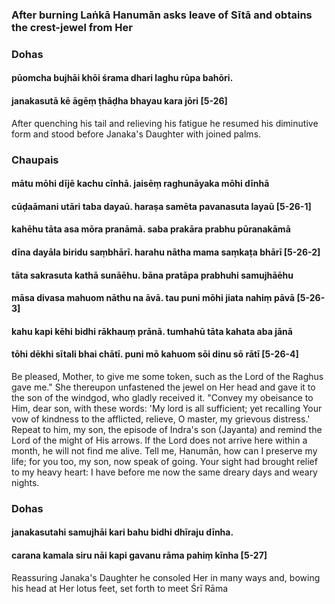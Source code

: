 ### After burning Laṅkā Hanumān asks leave of Sītā and obtains the crest-jewel from Her

### Dohas

#### pūomcha bujhāi khōi śrama dhari laghu rūpa bahōri.
#### janakasutā kē āgēṃ ṭhāḍha bhayau kara jōri [5-26]

After quenching his tail and relieving his fatigue he resumed his diminutive form and stood before Janaka's Daughter with joined palms.

### Chaupais

#### mātu mōhi dījē kachu cīnhā. jaisēṃ raghunāyaka mōhi dīnhā
#### cūḍaāmani utāri taba dayaū. haraṣa samēta pavanasuta layaū [5-26-1]
#### kahēhu tāta asa mōra pranāmā. saba prakāra prabhu pūranakāmā
#### dīna dayāla biridu saṃbhārī. harahu nātha mama saṃkaṭa bhārī [5-26-2]
#### tāta sakrasuta kathā sunāēhu. bāna pratāpa prabhuhi samujhāēhu
#### māsa divasa mahuom nāthu na āvā. tau puni mōhi jiata nahiṃ pāvā [5-26-3]
#### kahu kapi kēhi bidhi rākhauṃ prānā. tumhahū tāta kahata aba jānā
#### tōhi dēkhi sītali bhai chātī. puni mō kahuom sōi dinu sō rātī [5-26-4]

Be pleased, Mother, to give me some token, such as the Lord of the Raghus gave me." She thereupon unfastened the jewel on Her head and gave it to the son of the windgod, who gladly received it. "Convey my obeisance to Him, dear son, with these words: 'My lord is all sufficient; yet recalling Your vow of kindness to the afflicted, relieve, O master, my grievous distress.' Repeat to him, my son, the episode of Indra's son (Jayanta) and remind the Lord of the might of His arrows. If the Lord does not arrive here within a month, he will not find me alive. Tell me, Hanumān, how can I preserve my life; for you too, my son, now speak of going. Your sight had brought relief to my heavy heart: I have before me now the same dreary days and weary nights.

### Dohas

#### janakasutahi samujhāi kari bahu bidhi dhīraju dīnha.
#### carana kamala siru nāi kapi gavanu rāma pahiṃ kīnha [5-27]

Reassuring Janaka's Daughter he consoled Her in many ways and, bowing his head at Her lotus feet, set forth to meet Śrī Rāma